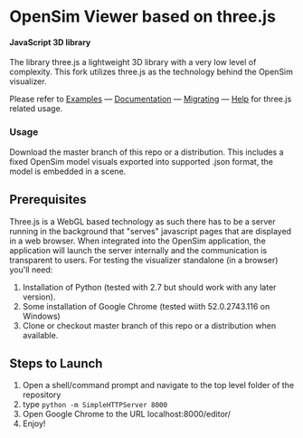OpenSim Viewer based on three.js
================================

#### JavaScript 3D library ####
The library three.js a lightweight 3D library with a very low level of complexity. This fork utilizes three.js as the technology behind the OpenSim visualizer.

Please refer to [Examples](http://threejs.org/examples/) — [Documentation](http://threejs.org/docs/) — [Migrating](https://github.com/mrdoob/three.js/wiki/Migration) — [Help](http://stackoverflow.com/questions/tagged/three.js) for three.js related usage.


### Usage ###

Download the master branch of this repo or a distribution. This includes a fixed OpenSim model visuals exported into supported .json format, the model is embedded in a scene. 

## Prerequisites ###
Three.js is a WebGL based technology as such there has to be a server running in the background that "serves" javascript pages that are displayed in a web browser. When integrated into the OpenSim application, the application will launch the server internally and the communication is transparent to users. For testing the visualizer standalone (in a browser) you'll need:

1. Installation of Python (tested with 2.7 but should work with any later version).
2. Some installation of Google Chrome (tested wiith 52.0.2743.116 on Windows)
3. Clone or checkout master branch of this repo or a distribution when available.

## Steps to Launch ##

1. Open a shell/command prompt and navigate to the top level folder of the repository
2. type ```python -m SimpleHTTPServer 8000``` 
3. Open Google Chrome to the URL localhost:8000/editor/
4. Enjoy!
 




